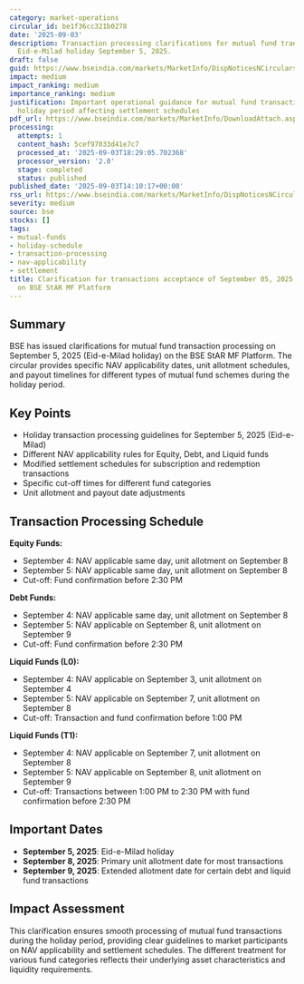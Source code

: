 ```yaml
---
category: market-operations
circular_id: be1f36cc321b0278
date: '2025-09-03'
description: Transaction processing clarifications for mutual fund transactions on
  Eid-e-Milad holiday September 5, 2025.
draft: false
guid: https://www.bseindia.com/markets/MarketInfo/DispNoticesNCirculars.aspx?Noticeid={82F3D806-CC92-4F28-8EDE-FAA89BA5D2A2}&noticeno=20250903-47&dt=09/03/2025&icount=47&totcount=53&flag=0
impact: medium
impact_ranking: medium
importance_ranking: medium
justification: Important operational guidance for mutual fund transactions during
  holiday period affecting settlement schedules
pdf_url: https://www.bseindia.com/markets/MarketInfo/DownloadAttach.aspx?id=20250903-47&attachedId=5e0b0516-5b59-4dd2-b958-f0daf72ea0b9
processing:
  attempts: 1
  content_hash: 5cef97033d41e7c7
  processed_at: '2025-09-03T18:29:05.702368'
  processor_version: '2.0'
  stage: completed
  status: published
published_date: '2025-09-03T14:10:17+00:00'
rss_url: https://www.bseindia.com/markets/MarketInfo/DispNoticesNCirculars.aspx?Noticeid={82F3D806-CC92-4F28-8EDE-FAA89BA5D2A2}&noticeno=20250903-47&dt=09/03/2025&icount=47&totcount=53&flag=0
severity: medium
source: bse
stocks: []
tags:
- mutual-funds
- holiday-schedule
- transaction-processing
- nav-applicability
- settlement
title: Clarification for transactions acceptance of September 05, 2025 (Eid-e-Milad)
  on BSE StAR MF Platform
---
```


## Summary

BSE has issued clarifications for mutual fund transaction processing on September 5, 2025 (Eid-e-Milad holiday) on the BSE StAR MF Platform. The circular provides specific NAV applicability dates, unit allotment schedules, and payout timelines for different types of mutual fund schemes during the holiday period.

## Key Points

- Holiday transaction processing guidelines for September 5, 2025 (Eid-e-Milad)
- Different NAV applicability rules for Equity, Debt, and Liquid funds
- Modified settlement schedules for subscription and redemption transactions
- Specific cut-off times for different fund categories
- Unit allotment and payout date adjustments

## Transaction Processing Schedule

**Equity Funds:**
- September 4: NAV applicable same day, unit allotment on September 8
- September 5: NAV applicable same day, unit allotment on September 8
- Cut-off: Fund confirmation before 2:30 PM

**Debt Funds:**
- September 4: NAV applicable same day, unit allotment on September 8
- September 5: NAV applicable on September 8, unit allotment on September 9
- Cut-off: Fund confirmation before 2:30 PM

**Liquid Funds (L0):**
- September 4: NAV applicable on September 3, unit allotment on September 4
- September 5: NAV applicable on September 7, unit allotment on September 8
- Cut-off: Transaction and fund confirmation before 1:00 PM

**Liquid Funds (T1):**
- September 4: NAV applicable on September 7, unit allotment on September 8
- September 5: NAV applicable on September 8, unit allotment on September 9
- Cut-off: Transactions between 1:00 PM to 2:30 PM with fund confirmation before 2:30 PM

## Important Dates

- **September 5, 2025**: Eid-e-Milad holiday
- **September 8, 2025**: Primary unit allotment date for most transactions
- **September 9, 2025**: Extended allotment date for certain debt and liquid fund transactions

## Impact Assessment

This clarification ensures smooth processing of mutual fund transactions during the holiday period, providing clear guidelines to market participants on NAV applicability and settlement schedules. The different treatment for various fund categories reflects their underlying asset characteristics and liquidity requirements.